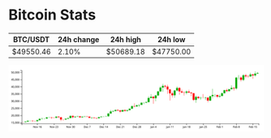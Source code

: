 # Bitcoin Stats

BTC/USDT|24h change|24h high|24h low|
|---|---|---|---|
|$49550.46|2.10%|$50689.18|$47750.00|

<img src="./chart.svg">
